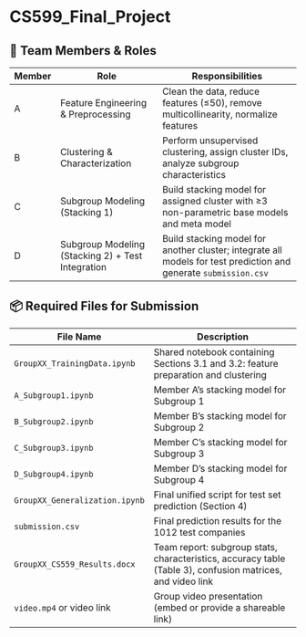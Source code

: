 # CS599_Final_Project
## 👥 Team Members & Roles

| Member | Role                                | Responsibilities                                                                 |
|--------|-------------------------------------|----------------------------------------------------------------------------------|
| A      | Feature Engineering & Preprocessing | Clean the data, reduce features (≤50), remove multicollinearity, normalize features |
| B      | Clustering & Characterization       | Perform unsupervised clustering, assign cluster IDs, analyze subgroup characteristics |
| C      | Subgroup Modeling (Stacking 1)      | Build stacking model for assigned cluster with ≥3 non-parametric base models and meta model |
| D      | Subgroup Modeling (Stacking 2) + Test Integration | Build stacking model for another cluster; integrate all models for test prediction and generate `submission.csv` |

## 📦 Required Files for Submission

| File Name                         | Description                                                                 |
|----------------------------------|-----------------------------------------------------------------------------|
| `GroupXX_TrainingData.ipynb`     | Shared notebook containing Sections 3.1 and 3.2: feature preparation and clustering |
| `A_Subgroup1.ipynb`              | Member A’s stacking model for Subgroup 1                                    |
| `B_Subgroup2.ipynb`              | Member B’s stacking model for Subgroup 2                                    |
| `C_Subgroup3.ipynb`              | Member C’s stacking model for Subgroup 3                                    |
| `D_Subgroup4.ipynb`              | Member D’s stacking model for Subgroup 4                                    |
| `GroupXX_Generalization.ipynb`   | Final unified script for test set prediction (Section 4)                    |
| `submission.csv`                 | Final prediction results for the 1012 test companies                        |
| `GroupXX_CS559_Results.docx`     | Team report: subgroup stats, characteristics, accuracy table (Table 3), confusion matrices, and video link |
| `video.mp4` or video link        | Group video presentation (embed or provide a shareable link)                |
